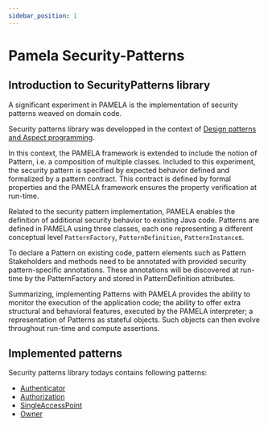 ```yaml
---
sidebar_position: 1
---
```


# Pamela Security-Patterns
 
## Introduction to SecurityPatterns library
 
A significant experiment in PAMELA is the implementation of security patterns weaved on domain code.

Security patterns library was developped in the context of [Design patterns and Aspect programming](../pamela-core/15-design_patterns.html).

In this context, the PAMELA framework is extended to include the notion of Pattern, i.e. a composition of multiple classes. Included to this experiment, the security pattern is specified by expected behavior defined and formalized by a pattern contract. This contract is defined by formal properties and the PAMELA framework ensures the property verification at run-time.

Related to the security pattern implementation, PAMELA enables the definition of additional security behavior to existing Java code.
Patterns are defined in PAMELA using three classes, each one representing a different conceptual level `PatternFactory`, `PatternDefinition`, `PatternInstance`s.

To declare a Pattern on existing code, pattern elements such as Pattern Stakeholders and methods need to be annotated with provided security pattern-specific annotations. These annotations will be discovered at run-time by the PatternFactory and stored in PatternDefinition attributes.

Summarizing, implementing Patterns with PAMELA provides the ability to monitor the execution of the application code; the ability to offer extra structural and behavioral features, executed by the PAMELA interpreter; a representation of Patterns as stateful objects. Such objects can then evolve throughout run-time and compute assertions.
  
## Implemented patterns

Security patterns library todays contains following patterns:

 - [Authenticator](Authenticator.html)
 - [Authorization](Authorization.html)
 - [SingleAccessPoint](SingleAccessPoint.html)
 - [Owner](Owner.html)
 
 


